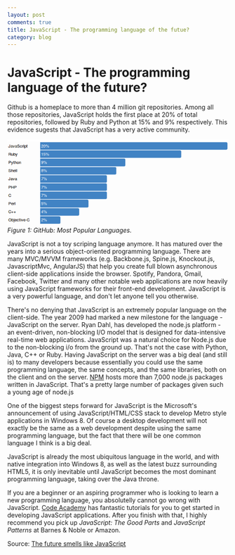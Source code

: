 ```yaml
---
layout: post
comments: true
title: JavaScript - The programming language of the futue?
category: blog
---
```


JavaScript - The programming language of the future?
=================

Github is a homeplace to more than 4 million git repositories. Among all those repositories, JavaScript holds the first place at 20% of total repositories, followed by Ruby and Python at 15% and 9% respectively. This evidence sugests that JavaScript has a very active community.

![GitHub: Most Popular Languages](/assets/top_languages.png) *Figure 1: GitHub: Most Popular Languages.*

JavaScript is not a toy scriping language anymore. It has matured over the years into a serious object-oriented programming language. There are many MVC/MVVM frameworks (e.g. Backbone.js, Spine.js, Knockout.js, JavascriptMvc, AngularJS) that help you create full blown asynchronous client-side applications inside the browser. Spotify, Pandora, Gmail, Facebook, Twitter and many other notable web applications are now heavily using JavaScript frameworks for their front-end development. JavaScript is a very powerful language, and don't let anyone tell you otherwise.

There's no denying that JavaScript is an extremely popular language on the client-side. The year 2009 had marked a new milestone for the language - JavaScript on the server. Ryan Dahl, has developed the node.js platform - an event-driven, non-blocking I/O model that is designed for data-intensive real-time web applications. JavaScript was a natural choice for Node.js due to the non-blocking i/o from the ground up. That's not the case with Python, Java, C++ or Ruby. Having JavaScript on the server was a big deal (and still is) to many developers because essentially you could use the same programming language, the same concepts, and the same libraries, both on the client and on the server. [NPM](http://npmjs.org/) hosts more than 7,000 node.js packages written in JavaScript. That's a pretty large number of packages given such a young age of node.js

One of the biggest steps forward for JavaScript is the Microsoft's announcement of using JavaScript/HTML/CSS stack to develop Metro style applications in Windows 8. Of course a desktop development will not exactly be the same as a web development despite using the same programming language, but the fact that there will be one common language I think is a big deal.

JavaScript is already the most ubiquitous language in the world, and with native integration into Windows 8, as well as the latest buzz surrounding HTML5, it is only inevitable until JavaScript becomes the most dominant programming language, taking over the Java throne. 

If you are a beginner or an aspiring programmer who is looking to learn a new programming language, you absolutelly cannot go wrong with JavaScript.
[Code Academy](http://codeacademy.com/) has fantastic tutorials for you to get started in developing JavaScript applications. After you finish with that, I highly recommend you pick up *JavaScript: The Good Parts* and *JavaScript Patterns* at Barnes & Noble or Amazon.

Source: [The future smells like JavaScript](http://blog.jonasbandi.net/2012/02/future-smells-like-javascript.html)
